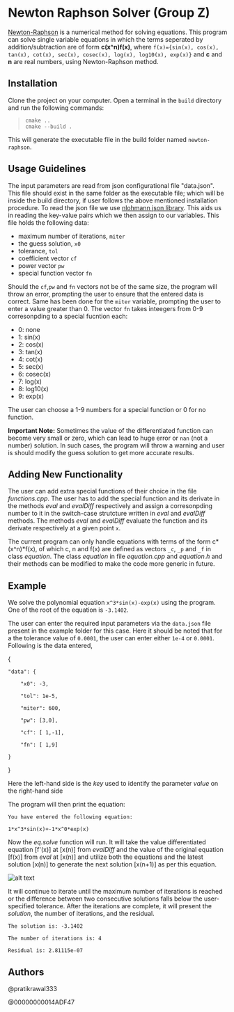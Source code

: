 # Newton Raphson Solver (Group Z)

[Newton-Raphson](https://en.wikipedia.org/wiki/Newton%27s_method) is a numerical method for solving equations. This program can solve single variable equations in which the terms seperated by addition/subtraction are of form **c(x^n)f(x)**, where `f(x)={sin(x), cos(x), tan(x), cot(x), sec(x), cosec(x), log(x), log10(x), exp(x)}` and **c** and **n** are real numbers, using Newton-Raphson method. 

## Installation

Clone the project on your computer. Open a terminal in the `build` directory and run the following commands:
>`cmake ..`  
>`cmake --build .`

This will generate the executable file in the build folder named `newton-raphson`.

## Usage Guidelines

The input parameters are read from json configurational file "data.json". This file should exist in the same folder as the executable file; which will be inside the build directory, if user follows the above mentioned installation procedure. To read the json file we use [nlohmann json library](https://github.com/nlohmann/json). This aids us in reading the key-value pairs which we then assign to our variables. This file holds the following data:

- maximum number of iterations, `miter`
- the guess solution, `x0`
- tolerance, `tol`
- coefficient vector `cf`
- power vector `pw`
- special function vector `fn`

Should the `cf`,`pw` and `fn` vectors not be of the same size, the program will throw an error, prompting the user to ensure that the entered data is correct. Same has been done for the `miter` variable, prompting the user to enter a value greater than 0. The vector `fn` takes inteegers from 0-9 corresonpding to a special fucntion each:
- 0: none
- 1: sin(x)
- 2: cos(x)
- 3: tan(x)
- 4: cot(x)
- 5: sec(x)
- 6: cosec(x)
- 7: log(x)
- 8: log10(x)
- 9: exp(x)

The user can choose a 1-9 numbers for a special function or 0 for no function.

**Important Note:** Sometimes the value of the differentiated function can become very small or zero, which can lead to huge error or `nan` (not a number) solution. In such cases, the program will throw a warning and user is should modify the guess solution to get more accurate results.

## Adding New Functionality

The user can add extra special functions of their choice in the file _functions.cpp_. The user has to add the special function and its derivate in the methods _eval_ and _evalDiff_ respectively and assign a corresonpding number to it in the switch-case strutcture written in _eval_ and _evalDiff_ methods. The methods _eval_ and _evalDiff_ evaluate the function and its derivate respectively at a given point `x`. 

The current program can only handle equations with terms of the form c*(x^n)*f(x), of which c, n and f(x) are defined as vectors `_c`, `_p` and `_f` in class _equation_. The class _equation_ in file _equation.cpp_ and _equation.h_ and their methods can be modified to make the code more generic in future.

## Example

We solve the polynomial equation `x^3*sin(x)-exp(x)` using the program. One of the root of the equation is `-3.1402`.

The user can enter the required input parameters via the `data.json` file present in the example folder for this case. Here it should be noted that for a the tolerance value of `0.0001`, the user can enter either `1e-4` or `0.0001`. Following is the data entered,

{

    "data": {

        "x0": -3,

        "tol": 1e-5,

        "miter": 600,

        "pw": [3,0],

        "cf": [ 1,-1],

        "fn": [ 1,9]

    }

}

Here the left-hand side is the _key_ used to identify the parameter _value_ on the right-hand side


The program will then print the equation:

`You have entered the following equation:`

`1*x^3*sin(x)+-1*x^0*exp(x)`

Now the _eq.solve_ function will run. It will take the value differentiated equation [f'(x)] at [x(n)] from _evalDiff_ and the value of the original equation [f(x)] from _eval_ at [x(n)] and utilize both the equations and the latest solution [x(n)] to generate the next solution [x(n+1)] as per this equation. 

![alt text](https://web.mit.edu/10.001/Web/Course_Notes/NLAE/equation6.gif)

It will continue to iterate until the maximum number of iterations is reached or the difference between two consecutive solutions falls below the user-specified tolerance. After the iterations are complete, it will present the _solution_, the number of iterations, and the residual. 

`The solution is: -3.1402`

`The number of iterations is: 4`

`Residual is: 2.81115e-07`

## Authors

@pratikrawal333

@00000000014ADF47
